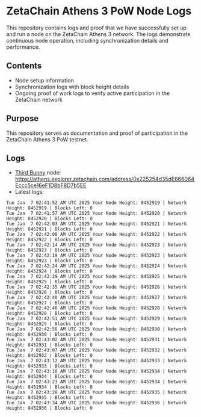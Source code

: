 # ZetaChain Athens 3 PoW Node Logs
This repository contains logs and proof that we have successfully set up and run a node on the ZetaChain Athens 3 network. The logs demonstrate continuous node operation, including synchronization details and performance.

## Contents
- Node setup information
- Synchronization logs with block height details
- Ongoing proof of work logs to verify active participation in the ZetaChain network

## Purpose
This repository serves as documentation and proof of participation in the ZetaChain Athens 3 PoW testnet.

## Logs

- [Third Bunny](https://thirdbunny.xyz/) node: https://athens.explorer.zetachain.com/address/0x225254d35dE666064Eccc5ce16eF1D8bF8D7b5EE
- Latest logs:
```
Tue Jan  7 02:41:52 AM UTC 2025 Your Node Height: 8452919 | Network Height: 8452919 | Blocks Left: 0
Tue Jan  7 02:41:57 AM UTC 2025 Your Node Height: 8452920 | Network Height: 8452920 | Blocks Left: 0
Tue Jan  7 02:42:03 AM UTC 2025 Your Node Height: 8452921 | Network Height: 8452921 | Blocks Left: 0
Tue Jan  7 02:42:08 AM UTC 2025 Your Node Height: 8452922 | Network Height: 8452922 | Blocks Left: 0
Tue Jan  7 02:42:14 AM UTC 2025 Your Node Height: 8452923 | Network Height: 8452923 | Blocks Left: 0
Tue Jan  7 02:42:19 AM UTC 2025 Your Node Height: 8452923 | Network Height: 8452923 | Blocks Left: 0
Tue Jan  7 02:42:24 AM UTC 2025 Your Node Height: 8452924 | Network Height: 8452924 | Blocks Left: 0
Tue Jan  7 02:42:29 AM UTC 2025 Your Node Height: 8452925 | Network Height: 8452925 | Blocks Left: 0
Tue Jan  7 02:42:35 AM UTC 2025 Your Node Height: 8452926 | Network Height: 8452926 | Blocks Left: 0
Tue Jan  7 02:42:40 AM UTC 2025 Your Node Height: 8452927 | Network Height: 8452927 | Blocks Left: 0
Tue Jan  7 02:42:46 AM UTC 2025 Your Node Height: 8452928 | Network Height: 8452928 | Blocks Left: 0
Tue Jan  7 02:42:51 AM UTC 2025 Your Node Height: 8452929 | Network Height: 8452929 | Blocks Left: 0
Tue Jan  7 02:42:56 AM UTC 2025 Your Node Height: 8452930 | Network Height: 8452930 | Blocks Left: 0
Tue Jan  7 02:43:02 AM UTC 2025 Your Node Height: 8452931 | Network Height: 8452931 | Blocks Left: 0
Tue Jan  7 02:43:07 AM UTC 2025 Your Node Height: 8452932 | Network Height: 8452932 | Blocks Left: 0
Tue Jan  7 02:43:12 AM UTC 2025 Your Node Height: 8452933 | Network Height: 8452933 | Blocks Left: 0
Tue Jan  7 02:43:18 AM UTC 2025 Your Node Height: 8452934 | Network Height: 8452934 | Blocks Left: 0
Tue Jan  7 02:43:23 AM UTC 2025 Your Node Height: 8452934 | Network Height: 8452934 | Blocks Left: 0
Tue Jan  7 02:43:28 AM UTC 2025 Your Node Height: 8452935 | Network Height: 8452935 | Blocks Left: 0
Tue Jan  7 02:43:34 AM UTC 2025 Your Node Height: 8452936 | Network Height: 8452936 | Blocks Left: 0
```
